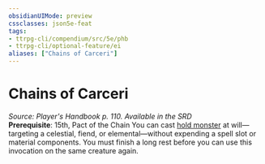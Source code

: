 ```yaml
---
obsidianUIMode: preview
cssclasses: json5e-feat
tags:
- ttrpg-cli/compendium/src/5e/phb
- ttrpg-cli/optional-feature/ei
aliases: ["Chains of Carceri"]
---
```

# Chains of Carceri
*Source: Player's Handbook p. 110. Available in the <span title='Systems Reference Document (5.1)'>SRD</span>*  
**Prerequisite**: 15th, Pact of the Chain
You can cast [hold monster](3-Mechanics/CLI/spells/hold-monster.md) at will—targeting a celestial, fiend, or elemental—without expending a spell slot or material components. You must finish a long rest before you can use this invocation on the same creature again.